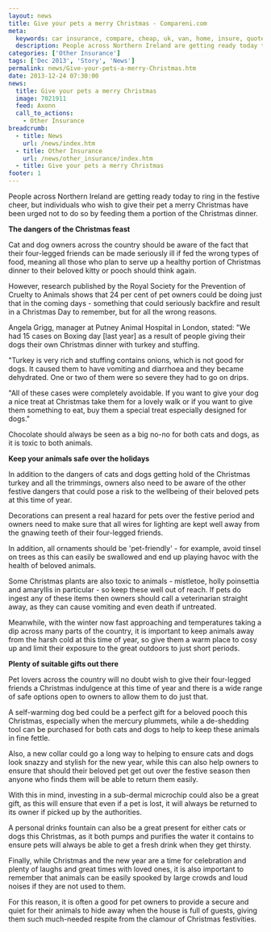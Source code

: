 ```yaml
---
layout: news
title: Give your pets a merry Christmas - Compareni.com
meta:
  keywords: car insurance, compare, cheap, uk, van, home, insure, quotes, online, comparison, bike, loans, life
  description: People across Northern Ireland are getting ready today to ring in the festive cheer, but individuals who wish to give their pet a merry Christmas have
categories: ['Other Insurance']
tags: ['Dec 2013', 'Story', 'News']
permalink: news/Give-your-pets-a-merry-Christmas.htm
date: 2013-12-24 07:30:00
news:
  title: Give your pets a merry Christmas
  image: 7021911
  feed: Axonn
  call_to_actions:
    - Other Insurance
breadcrumb:
  - title: News
    url: /news/index.htm
  - title: Other Insurance
    url: /news/other_insurance/index.htm
  - title: Give your pets a merry Christmas
footer: 1
---
```


People across Northern Ireland are getting ready today to ring in the festive cheer, but individuals who wish to give their pet a merry Christmas have been urged not to do so by feeding them a portion of the Christmas dinner.

<strong>The dangers of the Christmas feast</strong>

Cat and dog owners across the country should be aware of the fact that their four-legged friends can be made seriously ill if fed the wrong types of food, meaning all those who plan to serve up a healthy portion of Christmas dinner to their beloved kitty or pooch should think again.

However, research published by the Royal Society for the Prevention of Cruelty to Animals shows that 24 per cent of pet owners could be doing just that in the coming days - something that could seriously backfire and result in a Christmas Day to remember, but for all the wrong reasons.

Angela Grigg, manager at Putney Animal Hospital in London, stated: &quot;We had 15 cases on Boxing day [last year] as a result of people giving their dogs their own Christmas dinner with turkey and stuffing.

&quot;Turkey is very rich and stuffing contains onions, which is not good for dogs. It caused them to have vomiting and diarrhoea and they became dehydrated. One or two of them were so severe they had to go on drips.

&quot;All of these cases were completely avoidable. If you want to give your dog a nice treat at Christmas take them for a lovely walk or if you want to give them something to eat, buy them a special treat especially designed for dogs.&quot;

Chocolate should always be seen as a big no-no for both cats and dogs, as it is toxic to both animals.

<strong>Keep your animals safe over the holidays</strong>

In addition to the dangers of cats and dogs getting hold of the Christmas turkey and all the trimmings, owners also need to be aware of the other festive dangers that could pose a risk to the wellbeing of their beloved pets at this time of year.

Decorations can present a real hazard for pets over the festive period and owners need to make sure that all wires for lighting are kept well away from the gnawing teeth of their four-legged friends.

In addition, all ornaments should be &#39;pet-friendly&#39; - for example, avoid tinsel on trees as this can easily be swallowed and end up playing havoc with the health of beloved animals.

Some Christmas plants are also toxic to animals - mistletoe, holly poinsettia and amaryllis in particular - so keep these well out of reach. If pets do ingest any of these items then owners should call a veterinarian straight away, as they can cause vomiting and even death if untreated.

Meanwhile, with the winter now fast approaching and temperatures taking a dip across many parts of the country, it is important to keep animals away from the harsh cold at this time of year, so give them a warm place to cosy up and limit their exposure to the great outdoors to just short periods.

<strong>Plenty of suitable gifts out there</strong>

Pet lovers across the country will no doubt wish to give their four-legged friends a Christmas indulgence at this time of year and there is a wide range of safe options open to owners to allow them to do just that.

A self-warming dog bed could be a perfect gift for a beloved pooch this Christmas, especially when the mercury plummets, while a de-shedding tool can be purchased for both cats and dogs to help to keep these animals in fine fettle.

Also, a new collar could go a long way to helping to ensure cats and dogs look snazzy and stylish for the new year, while this can also help owners to ensure that should their beloved pet get out over the festive season then anyone who finds them will be able to return them easily.

With this in mind, investing in a sub-dermal microchip could also be a great gift, as this will ensure that even if a pet is lost, it will always be returned to its owner if picked up by the authorities.

A personal drinks fountain can also be a great present for either cats or dogs this Christmas, as it both pumps and purifies the water it contains to ensure pets will always be able to get a fresh drink when they get thirsty.

Finally, while Christmas and the new year are a time for celebration and plenty of laughs and great times with loved ones, it is also important to remember that animals can be easily spooked by large crowds and loud noises if they are not used to them.

For this reason, it is often a good for pet owners to provide a secure and quiet for their animals to hide away when the house is full of guests, giving them such much-needed respite from the clamour of Christmas festivities.
